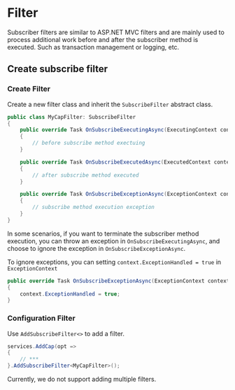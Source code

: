 # Filter

Subscriber filters are similar to ASP.NET MVC filters and are mainly used to process additional work before and after the subscriber method is executed. Such as transaction management or logging, etc.

## Create subscribe filter

### Create Filter

Create a new filter class and inherit the `SubscribeFilter` abstract class.

```C#
public class MyCapFilter: SubscribeFilter
{
    public override Task OnSubscribeExecutingAsync(ExecutingContext context)
    {
        // before subscribe method exectuing
    }

    public override Task OnSubscribeExecutedAsync(ExecutedContext context)
    {
        // after subscribe method executed
    }

    public override Task OnSubscribeExceptionAsync(ExceptionContext context)
    {
        // subscribe method execution exception
    }
}
```

In some scenarios, if you want to terminate the subscriber method execution, you can throw an exception in `OnSubscribeExecutingAsync`, and choose to ignore the exception in `OnSubscribeExceptionAsync`.

To ignore exceptions, you can setting `context.ExceptionHandled = true` in `ExceptionContext`


```C#
public override Task OnSubscribeExceptionAsync(ExceptionContext context)
{
    context.ExceptionHandled = true;
}
```

### Configuration Filter

Use `AddSubscribeFilter<>` to add a filter.

```C#
services.AddCap(opt =>
{
    // ***
}.AddSubscribeFilter<MyCapFilter>();
```

Currently, we do not support adding multiple filters.
